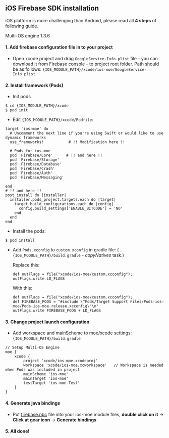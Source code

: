 ## iOS Firebase SDK installation

iOS platform is more challenging than Android, please read all **4 steps** of following guide. 

Multi-OS engine 1.3.6

#### 1. Add firebase configuration file in to your project

- Open xcode project and drag `GoogleService-Info.plist` file - you can download it from Firebase console - to project root folder. Path should be as follows: `{IOS_MODULE_PATH}/xcode/ios-moe/GoogleService-Info.plist`

#### 2. Install framework (Pods)

- Init pods

```shell
$ cd {IOS_MODULE_PATH}/xcode
$ pod init
```

- Edit `{IOS_MODULE_PATH}/xcode/Podfile`:

```
target 'ios-moe' do
  # Uncomment the next line if you're using Swift or would like to use dynamic frameworks
  use_frameworks!           # !! Modification here !!

  # Pods for ios-moe
  pod 'Firebase/Core'      # !! and here !!
  pod 'Firebase/Storage'
  pod 'Firebase/Database'
  pod 'Firebase/Crash'
  pod 'Firebase/Auth'
  pod 'Firebase/Messaging'
  
end
# !! and here !!
post_install do |installer|
  installer.pods_project.targets.each do |target|
    target.build_configurations.each do |config|
      config.build_settings['ENABLE_BITCODE'] = 'NO'
    end
  end
end
```

- Install the pods:

```shell
$ pod install
```

- Add `Pods.xconfig` to `custom.xconfig` in gradle file: ( `{IOS_MODULE_PATH}/build.gradle` -  *copyNatives* task.) 

  Replace this:

  ```
  def outFlags = file("xcode/ios-moe/custom.xcconfig");
  outFlags.write LD_FLAGS
  ```

  With this:

  ```
  def outFlags = file("xcode/ios-moe/custom.xcconfig");
  def FIREBASE_PODS = "#include \"Pods/Target Support Files/Pods-ios-moe/Pods-ios-moe.release.xcconfig\"\n"
  outFlags.write FIREBASE_PODS + LD_FLAGS
  ```


#### 3. Change project launch configuration

- Add workspace and mainScheme to moe/xcode settings:  `{IOS_MODULE_PATH}/build.gradle`

```
// Setup Multi-OS Engine
moe {
    xcode {
        project 'xcode/ios-moe.xcodeproj'
        workspace 'xcode/ios-moe.xcworkspace'   // Workspace is needed when Pods was included in project
        mainScheme 'ios-moe'
        mainTarget 'ios-moe'
        testTarget 'ios-moe-Test'
    }
}
```

#### 4. Generate java bindings

- Put [firebase.nbc](../gdx-fireapp-ios-moe/firebase.nbc) file into your ios-moe module files, **double click on it** -> **Click at gear icon** -> **Generate bindings**


#### 5. All done!
